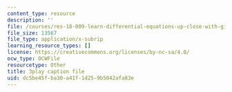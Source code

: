```yaml
---
content_type: resource
description: ''
file: /courses/res-18-009-learn-differential-equations-up-close-with-gilbert-strang-and-cleve-moler-fall-2015/dc5be45fba30a41f1d259b5042afa83e_o93axeQJqJ8.srt
file_size: 13567
file_type: application/x-subrip
learning_resource_types: []
license: https://creativecommons.org/licenses/by-nc-sa/4.0/
ocw_type: OCWFile
resourcetype: Other
title: 3play caption file
uid: dc5be45f-ba30-a41f-1d25-9b5042afa83e
---
```

